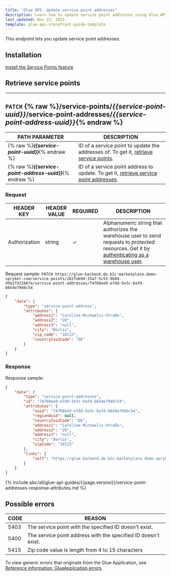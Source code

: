 ```yaml
---
title: "Glue API: Update service point addresses"
description: Learn how to update service point addresses using Glue API
last_updated: Nov 23, 2023
template: glue-api-storefront-guide-template
---
```


This endpoint lets you update service point addresses.

## Installation

[Install the Service Points feature](/docs/pbc/all/service-point-management/{{page.version}}/unified-commerce/install-features/install-the-service-points-feature.html)

## Retrieve service points

---
`PATCH` {% raw %}**/service-points/*{{service-point-uuid}}*/service-point-addresses/*{{service-point-address-uuid}}***{% endraw %}
---


| PATH PARAMETER | DESCRIPTION |
| --- | --- |
| {% raw %}***{{service-point-uuid}}***{% endraw %} | ID of a service point to update the addresses of. To get it, [retrieve service points](/docs/pbc/all/service-point-management/{{page.version}}/unified-commerce/manage-using-glue-api/manage-service-points/retrieve-service-points.html). |
| {% raw %}***{{service-point-address-uuid}}***{% endraw %} | ID of a service point address to update. To get it, [retrieve service point addresses](/docs/pbc/all/service-point-management/{{page.version}}/unified-commerce/manage-using-glue-api/manage-service-point-addresses/retrieve-service-point-addresses.md.html). |


### Request

| HEADER KEY | HEADER VALUE | REQUIRED | DESCRIPTION |
|-|-|-|-|
| Authorization | string | &check; | Alphanumeric string that authorizes the warehouse user to send requests to protected resources. Get it by [authenticating as a warehouse user](/docs/pbc/all/warehouse-management-system/{{page.version}}/unified-commerce/manage-using-glue-api/glue-api-authenticate-as-a-warehouse-user.html). |

Request sample: `PATCH https://glue-backend.de.b2c-marketplace.demo-spryker.com/service-points/262feb9d-33a7-5c55-9b04-45b1fd22067e/service-point-addresses/74768ee9-e7dd-5e3c-bafd-b654e7946c54`
```json
{
    "data": {
        "type": "service-point-address",
        "attributes": {
            "address1": "Caroline-Michaelis-Straße",
            "address2": "20",
            "address3": "null",
            "city": "Berlin",
            "zip_code": "10115",
            "countryIso2Code": "DE"
        }
    }
}
```



### Response

Response sample:
```json
{
    "data": {
        "type": "service-point-addresses",
        "id": "74768ee9-e7dd-5e3c-bafd-b654e7946c54",
        "attributes": {
            "uuid": "74768ee9-e7dd-5e3c-bafd-b654e7946c54",
            "regionUuid": null,
            "countryIso2Code": "DE",
            "address1": "Caroline-Michaelis-Straße",
            "address2": "20",
            "address3": "null",
            "city": "Berlin",
            "zipCode": "10115"
        },
        "links": {
            "self": "https://glue-backend.de.b2c-marketplace.demo-spryker.com/service-points/262feb9d-33a7-5c55-9b04-45b1fd22067e/service-point-addresses/74768ee9-e7dd-5e3c-bafd-b654e7946c54"
        }
    }
}
```

{% include pbc/all/glue-api-guides/{{page.version}}/service-point-addresses-response-attributes.md %} <!-- To edit, see /_includes/pbc/all/glue-api-guides/202311.0/service-point-addresses-response-attributes.md -->

## Possible errors

| CODE  | REASON |
| --- | --- |
| 5403 | The service point with the specified ID doesn't exist. |
| 5400 | The service point address with the specified ID doesn't exist. |
| 5415 | Zip code value is length from 4 to 15 characters

To view generic errors that originate from the Glue Application, see [Reference information: GlueApplication errors](/docs/scos/dev/glue-api-guides/{{page.version}}/reference-information-glueapplication-errors.html).

